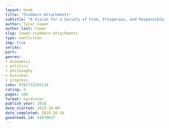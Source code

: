 ```yaml
---
layout: book
title: "Stubborn Attachments"
subtitle: "A Vision for a Society of Free, Prosperous, and Responsible Individuals"
author: Tyler Cowen
author_last: Cowen
slug: cowen-stubborn-attachments
type: nonfiction
img: true
series: 
part: 
genres:
- economics
- politics
- philosophy
- business
- progress
isbn: 9781732265134
rating: 3
pages: 160
format: hardcover
publish_year: 2018
date_started: 2019-10-09
date_completed: 2019-10-16
goodreads_id: 41076657
---
```

